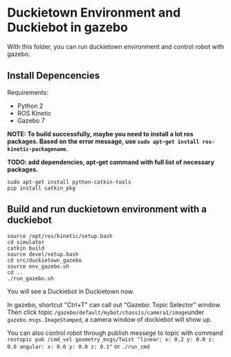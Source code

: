 # Duckietown Environment and Duckiebot in gazebo

With this folder, you can run duckietown environment and control robot with gazebo.

## Install Depencencies

Requirements:
- Python 2
- ROS Kinetic
- Gazebo 7

**NOTE:  To build successfully, maybe you need to install a lot ros packages. Based on the error message, use ```sudo apt-get install ros-kinetic-packagename```.**

**TODO: add dependencies, apt-get command with full list of necessary packages.**

```
sudo apt-get install python-catkin-tools
pip install catkin_pkg
```

## Build and run duckietown environment with a duckiebot

```
source /opt/ros/kinetic/setup.bash
cd simulator
catkin build
source devel/setup.bash
cd src/duckietown_gazebo
source env_gazebo.sh
cd ..
./run_gazebo.sh
```
You will see a Duckiebot in Duckietown now.

In gazebo, shortcut "Ctrl+T" can call out "Gazebo: Topic Selector" window. Then click topic ```/gazebo/default/mybot/chassis/camera1/image```under ```gazebo.msgs.ImageStamped```, a camera window of dockiebot will show up.

You can also control robot through publish messege to topic with command ```rostopic pub /cmd_vel geometry_msgs/Twist "linear:
  x: 0.2
  y: 0.0
  z: 0.0
angular:
  x: 0.0
  y: 0.0
  z: 0.1"``` or ```./run_cmd```



